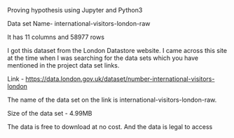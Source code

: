 Proving hypothesis using Jupyter and Python3

Data set Name- international-visitors-london-raw

It has 11 columns and 58977 rows

I got this dataset from the London Datastore website. I came across this site at the time when I was searching for the data sets which you have mentioned in the project data set links.

Link - https://data.london.gov.uk/dataset/number-international-visitors-london

The name of the data set on the link is international-visitors-london-raw.

Size of the data set - 4.99MB

The data is free to download at no cost. And the data is legal to access
